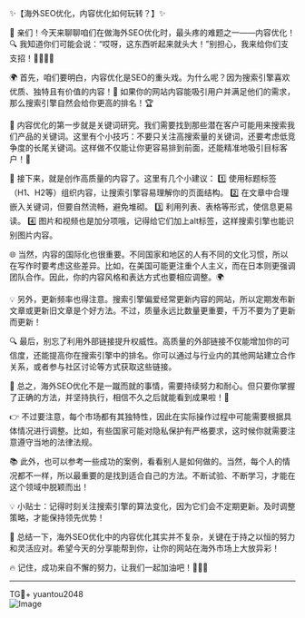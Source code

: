 ✨【海外SEO优化，内容优化如何玩转？】✨

🚀 亲们！今天来聊聊咱们在做海外SEO优化时，最头疼的难题之一——内容优化！🔍 我知道你们可能会说：“哎呀，这东西听起来就头大！”别担心，我来给你们支支招！👩‍💻👨‍💻

🌍 首先，咱们要明白，内容优化是SEO的重头戏。为什么呢？因为搜索引擎喜欢优质、独特且有价值的内容！🌟 如果你的网站内容能吸引用户并满足他们的需求，那么搜索引擎自然会给你更高的排名！🏆

📝 内容优化的第一步就是关键词研究。我们需要找到那些潜在客户可能用来搜索我们产品的关键词。这里有个小技巧：不要只关注高搜索量的关键词，还要考虑低竞争度的长尾关键词。这样做不仅能让你更容易排到前面，还能精准地吸引目标客户！🎯

📖 接下来，就是创作高质量的内容了。这里有几个小建议：
1️⃣ 使用标题标签（H1、H2等）组织内容，让搜索引擎容易理解你的页面结构。
2️⃣ 在文章中合理嵌入关键词，但要自然流畅，避免堆砌。
3️⃣ 利用列表、表格等形式，使信息更易读。
4️⃣ 图片和视频也是加分项哦，记得给它们加上alt标签，这样搜索引擎也能识别图片内容。

🌐 当然，内容的国际化也很重要。不同国家和地区的人有不同的文化习惯，所以在写作时要考虑这些差异。比如，在美国可能更注重个人主义，而在日本则更强调团队合作。因此，你的内容风格和表达方式也要相应调整。🌍

💡 另外，更新频率也得注意。搜索引擎偏爱经常更新内容的网站，所以定期发布新文章或更新旧文章是个好方法。不过，质量永远比数量更重要，千万不要为了更新而更新！

🔍 最后，别忘了利用外部链接提升权威性。高质量的外部链接不仅能增加你的可信度，还能提高你在搜索引擎中的排名。你可以通过与行业内的其他网站建立合作关系，或者参与社区讨论等方式获取这些链接。

🌈 总之，海外SEO优化不是一蹴而就的事情，需要持续努力和耐心。但只要你掌握了正确的方法，并坚持执行，相信不久之后就能看到成果啦！🎉

👉 不过要注意，每个市场都有其独特性，因此在实际操作过程中可能需要根据具体情况进行调整。比如，有些国家可能对隐私保护有严格要求，这时候你就需要注意遵守当地的法律法规。

📚 此外，也可以参考一些成功的案例，看看别人是如何做的。当然，每个人的情况都不一样，所以最重要的是找到适合自己的方法。不断试验、不断学习，才能在这个领域中脱颖而出！

💡 小贴士：记得时刻关注搜索引擎的算法变化，因为它们会不定期更新。及时调整策略，才能保持领先优势！

📢 总结一下，海外SEO优化中的内容优化其实并不复杂，关键在于持之以恒的努力和灵活应对。希望今天的分享能帮到你，让你的网站在海外市场上大放异彩！

🔥 记住，成功来自不懈的努力，让我们一起加油吧！💪💪💪

---
TG💪+ yuantou2048  
![Image](https://github.com/user-attachments/assets/42a5a4a5-fea9-4a1d-8aa0-73e57e430cca)